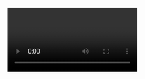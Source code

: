 <video autoplay id="video"></video> 


<script>
if (
  "mediaDevices" in navigator &&
  "getUserMedia" in navigator.mediaDevices
) {
  // ok, browser supports it
  const videoStream = await navigator.mediaDevices.getUserMedia({ video: true });
  
  const constraints = {
  video: {
    width: {
      min: 1280,
      ideal: 1920,
      max: 2560,
    },
    height: {
      min: 720,
      ideal: 1080,
      max: 1440,
    },
  },
  };

const videoStream = await navigator.mediaDevices.getUserMedia(constraints);
  
  const video = document.querySelector("#video");
  const videoStream = await navigator.mediaDevices.getUserMedia(constraints);
  video.srcObject = videoStream;
}



</script>
